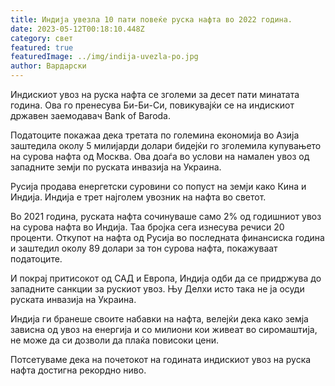 ```yaml
---
title: Индија увезла 10 пати повеќе руска нафта во 2022 година.
date: 2023-05-12T00:18:10.448Z
category: свет
featured: true
featuredImage: ../img/indija-uvezla-po.jpg
author: Вардарски
---
```

Индискиот увоз на руска нафта се зголеми за десет пати минатата година. Ова го пренесува Би-Би-Си, повикувајќи се на индискиот државен заемодавач Bank of Baroda.

Податоците покажаа дека третата по големина економија во Азија заштедила околу 5 милијарди долари бидејќи го зголемила купувањето на сурова нафта од Москва. Ова доаѓа во услови на намален увоз од западните земји по руската инвазија на Украина.

Русија продава енергетски суровини со попуст на земји како Кина и Индија. Индија е трет најголем увозник на нафта во светот.

Во 2021 година, руската нафта сочинуваше само 2% од годишниот увоз на сурова нафта во Индија. Таа бројка сега изнесува речиси 20 проценти. Откупот на нафта од Русија во последната финансиска година и заштедил околу 89 долари за тон сурова нафта, покажуваат податоците.

И покрај притисокот од САД и Европа, Индија одби да се придржува до западните санкции за рускиот увоз. Њу Делхи исто така не ја осуди руската инвазија на Украина.

Индија ги бранеше своите набавки на нафта, велејќи дека како земја зависна од увоз на енергија и со милиони кои живеат во сиромаштија, не може да си дозволи да плаќа повисоки цени.

Потсетуваме дека на почетокот на годината индискиот увоз на руска нафта достигна рекордно ниво.